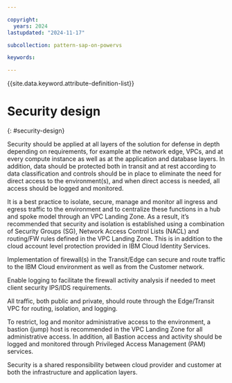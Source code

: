 ```yaml
---

copyright:
  years: 2024
lastupdated: "2024-11-17"

subcollection: pattern-sap-on-powervs

keywords:

---
```


{{site.data.keyword.attribute-definition-list}}

# Security design
{: #security-design}

Security should be applied at all layers of the solution for defense in depth depending on requirements, for example at the network edge, VPCs, and at every compute instance as well as at the application and database layers. In addition, data should be protected both in transit and at rest according to data classification and controls should be in place to eliminate the need for direct access to the environment(s), and when direct access is needed, all access should be logged and monitored. 

It is a best practice to isolate, secure, manage and monitor all ingress and egress traffic to the environment and to centralize these functions in a hub and spoke model through an VPC Landing Zone. As a result, it’s recommended that security and isolation is established using a combination of Security Groups (SG), Network Access Control Lists (NACL) and routing/FW rules defined in the VPC Landing Zone. This is in addition to the cloud account level protection provided in IBM Cloud Identity Services.

Implementation of firewall(s) in the Transit/Edge can secure and route traffic to the IBM Cloud environment as well as from the Customer network.

Enable logging to facilitate the firewall activity analysis if needed to meet client security IPS/IDS requirements.

All traffic, both public and private, should route through the Edge/Transit VPC for routing, isolation, and logging.

To restrict, log and monitor administrative access to the environment, a bastion (jump) host is recommended in the VPC Landing Zone for all administrative access.  In addition, all Bastion access and activity should be logged and monitored through Privileged Access Management (PAM) services.

Security is a shared responsibility between cloud provider and customer at both the infrastructure and application layers.
